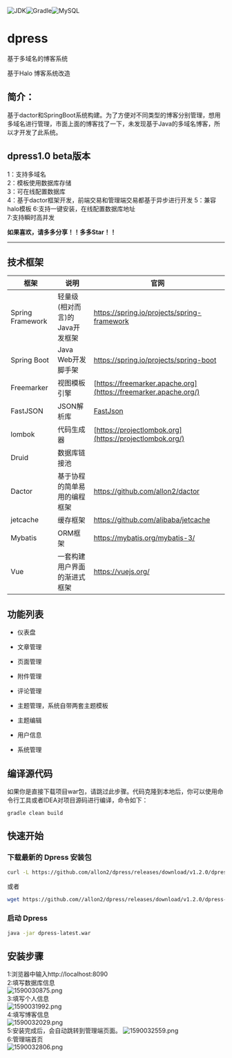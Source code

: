 ![JDK](https://img.shields.io/badge/JDK-1.8-green.svg)![Gradle](https://img.shields.io/badge/Gradle-6.2.2-green.svg)![MySQL](https://img.shields.io/badge/MySQL-8.0.20-green.svg)


# dpress
基于多域名的博客系统

基于Halo 博客系统改造

## 简介：

​	基于dactor和SpringBoot系统构建。为了方便对不同类型的博客分别管理，想用多域名进行管理，市面上面的博客找了一下，未发现基于Java的多域名博客，所以才开发了此系统。

## dpress1.0 beta版本
1：支持多域名  
2：模板使用数据库存储  
3：可在线配置数据库  
4：基于dactor框架开发，前端交易和管理端交易都基于异步进行开发
5：兼容halo模板
6:支持一键安装，在线配置数据库地址  
7:支持瞬时高并发  

**如果喜欢，请多多分享！！多多Star！！**

----

## 技术框架

| 框架             | 说明                           | 官网                                                         |
| ---------------- | ------------------------------ | ------------------------------------------------------------ |
| Spring Framework | 轻量级(相对而言)的Java开发框架 | https://spring.io/projects/spring-framework                  |
| Spring Boot      | Java Web开发脚手架             | https://spring.io/projects/spring-boot                       |
| Freemarker       | 视图模板引擎                   | [https://freemarker.apache.org](https://freemarker.apache.org/) |
| FastJSON         | JSON解析库                     | [FastJson](https://github.com/alibaba/fastjson/wiki)         |
| lombok           | 代码生成器                     | [https://projectlombok.org](https://projectlombok.org/)      |
| Druid            | 数据库链接池                   |                                                              |
| Dactor           | 基于协程的简单易用的编程框架   | https://github.com/allon2/dactor                             |
| jetcache         | 缓存框架                       | https://github.com/alibaba/jetcache                          |
| Mybatis          | ORM框架                        | https://mybatis.org/mybatis-3/                               |
| Vue              | 一套构建用户界面的渐进式框架   | https://vuejs.org/                                           |
## 功能列表
- 仪表盘

- 文章管理

- 页面管理

- 附件管理

- 评论管理

- 主题管理，系统自带两套主题模板

- 主题编辑

- 用户信息

- 系统管理

## 编译源代码

  ​		如果你是直接下载项目war包，请跳过此步骤。代码克隆到本地后，你可以使用命令行工具或者IDEA对项目源码进行编译，命令如下：

```
gradle clean build
```


## 快速开始

### 下载最新的 Dpress 安装包

```bash
curl -L https://github.com/allon2/dpress/releases/download/v1.2.0/dpress-latest.jar --output dpress-latest.war
```

或者

```bash
wget https://github.com//allon2/dpress/releases/download/v1.2.0/dpress-latest.jar -O dpress-latest.war
```

### 启动 Dpress

```bash
java -jar dpress-latest.war
```


## 安装步骤
1:浏览器中输入http://localhost:8090  
2:填写数据库信息  
![1590030875.png](https://i.loli.net/2020/05/21/AekuDhgwTpP1vlB.png)   
3:填写个人信息  
![1590031992.png](https://i.loli.net/2020/05/21/OVu7CXRm4FzAgDh.png)     
4:填写博客信息  
![1590032029.png](https://i.loli.net/2020/05/21/MKZc7vSHNUFVxzl.png)     
5:安装完成后，会自动跳转到管理端页面。
![1590032559.png](https://i.loli.net/2020/05/21/hqsX6URQLafYJey.png)      
6:管理端首页  
![1590032806.png](https://i.loli.net/2020/05/21/sltjYrxIEbJZpa4.png)    




